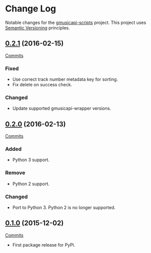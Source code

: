 # Change Log

Notable changes for the [gmusicapi-scripts](https://github.com/thebigmunch/gmusicapi-scripts) project. This project uses [Semantic Versioning](http://semver.org/) principles.


## [0.2.1](https://github.com/thebigmunch/gmusicapi-scripts/releases/tag/0.2.1) (2016-02-15)

[Commits](https://github.com/thebigmunch/gmusicapi-scripts/compare/0.2.0...0.2.1)

### Fixed

* Use correct track number metadata key for sorting.
* Fix delete on success check.

### Changed

* Update supported gmusicapi-wrapper versions.


## [0.2.0](https://github.com/thebigmunch/gmusicapi-scripts/releases/tag/0.2.0) (2016-02-13)

[Commits](https://github.com/thebigmunch/gmusicapi-scripts/compare/0.1.0...0.2.0)

### Added

* Python 3 support.

### Remove

* Python 2 support.

### Changed

* Port to Python 3. Python 2 is no longer supported.


## [0.1.0](https://github.com/thebigmunch/gmusicapi-scripts/releases/tag/0.1.0) (2015-12-02)

[Commits](https://github.com/thebigmunch/gmusicapi-scripts/compare/b66da631025f5074df0e290aa515b7f18d14fde8...0.1.0)

* First package release for PyPi.